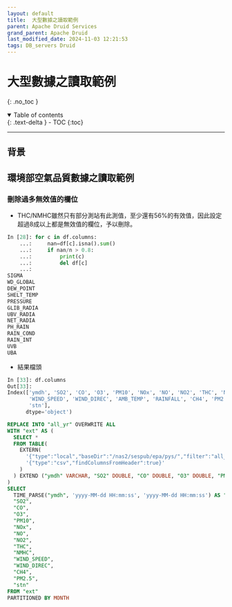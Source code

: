 ```yaml
---
layout: default
title:  大型數據之讀取範例
parent: Apache Druid Services
grand_parent: Apache Druid
last_modified_date: 2024-11-03 12:21:53
tags: DB_servers Druid
---
```


# 大型數據之讀取範例
{: .no_toc }

<details open markdown="block">
  <summary>
    Table of contents
  </summary>
  {: .text-delta }
- TOC
{:toc}
</details>

---

## 背景

## 環境部空氣品質數據之讀取範例

### 刪除過多無效值的欄位

- THC/NMHC雖然只有部分測站有此測值，至少還有56%的有效值，因此設定超過8成以上都是無效值的欄位，予以刪除。

```python
In [28]: for c in df.columns:
    ...:     nan=df[c].isna().sum()
    ...:     if nan/n > 0.8:
    ...:         print(c)
    ...:         del df[c]
    ...:
SIGMA
WD_GLOBAL
DEW_POINT
SHELT_TEMP
PRESSURE
GLIB_RADIA
UBV_RADIA
NET_RADIA
PH_RAIN
RAIN_COND
RAIN_INT
UVB
UBA
```

- 結果檔頭

```python
In [33]: df.columns
Out[33]:
Index(['ymdh', 'SO2', 'CO', 'O3', 'PM10', 'NOx', 'NO', 'NO2', 'THC', 'NMHC',
       'WIND_SPEED', 'WIND_DIREC', 'AMB_TEMP', 'RAINFALL', 'CH4', 'PM2.5',
       'stn'],
      dtype='object')
```

```sql
REPLACE INTO "all_yr" OVERWRITE ALL
WITH "ext" AS (
  SELECT *
  FROM TABLE(
    EXTERN(
      '{"type":"local","baseDir":"/nas2/sespub/epa/pys/","filter":"all_yr.csv"}',
      '{"type":"csv","findColumnsFromHeader":true}'
    )
  ) EXTEND ("ymdh" VARCHAR, "SO2" DOUBLE, "CO" DOUBLE, "O3" DOUBLE, "PM10" DOUBLE, "NOx" DOUBLE, "NO" DOUBLE, "NO2" DOUBLE, "THC" DOUBLE, "NMHC" DOUBLE, "WIND_SPEED" DOUBLE, "WIND_DIREC" BIGINT, "AMB_TEMP" DOUBLE, "RAINFALL" DOUBLE,"CH4" DOUBLE, "PM2.5" DOUBLE, "stn" BIGINT)
)
SELECT
  TIME_PARSE("ymdh", 'yyyy-MM-dd HH:mm:ss', 'yyyy-MM-dd HH:mm:ss') AS "__time", 
  "SO2",
  "CO",
  "O3",
  "PM10",
  "NOx",
  "NO",
  "NO2",
  "THC",
  "NMHC",
  "WIND_SPEED",
  "WIND_DIREC",
  "CH4",
  "PM2.5",
  "stn"
FROM "ext"
PARTITIONED BY MONTH
```